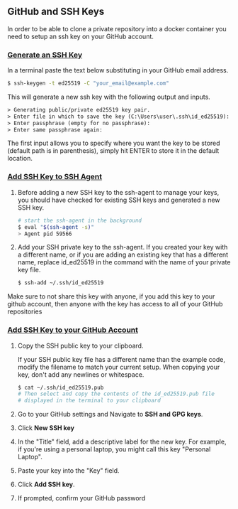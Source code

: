## GitHub and SSH Keys

In order to be able to clone a private repository into a docker container you need to setup an ssh key on your GitHub account.

### [Generate an SSH Key](https://docs.github.com/en/authentication/connecting-to-github-with-ssh/generating-a-new-ssh-key-and-adding-it-to-the-ssh-agent#generating-a-new-ssh-key)

In a terminal paste the text below substituting in your GitHub email address.

```bash
$ ssh-keygen -t ed25519 -C "your_email@example.com"
```

This will generate a new ssh key with the following output and inputs.

```txt
> Generating public/private ed25519 key pair.
> Enter file in which to save the key (C:\Users\user\.ssh\id_ed25519):
> Enter passphrase (empty for no passphrase):
> Enter same passphrase again:
```

The first input allows you to specify where you want the key to be stored (default path is in parenthesis), simply hit ENTER to store it in the default location.

### [Add SSH Key to SSH Agent](https://docs.github.com/en/authentication/connecting-to-github-with-ssh/generating-a-new-ssh-key-and-adding-it-to-the-ssh-agent#adding-your-ssh-key-to-the-ssh-agent)

1. Before adding a new SSH key to the ssh-agent to manage your keys, you should have checked for existing SSH keys and generated a new SSH key.

    ```bash
    # start the ssh-agent in the background
    $ eval "$(ssh-agent -s)"
    > Agent pid 59566
    ```

2. Add your SSH private key to the ssh-agent. If you created your key with a different name, or if you are adding an existing key that has a different name, replace id_ed25519 in the command with the name of your private key file.

    ```bash
    $ ssh-add ~/.ssh/id_ed25519
    ```

Make sure to not share this key with anyone, if you add this key to your github account, then anyone with the key has access to all of your GitHub repositories

### [Add SSH Key to your GitHub Account](https://docs.github.com/en/authentication/connecting-to-github-with-ssh/adding-a-new-ssh-key-to-your-github-account)

1. Copy the SSH public key to your clipboard.

    If your SSH public key file has a different name than the example code, modify the filename to match your current setup. When copying your key, don't add any newlines or whitespace.

    ```bash
    $ cat ~/.ssh/id_ed25519.pub
    # Then select and copy the contents of the id_ed25519.pub file
    # displayed in the terminal to your clipboard
    ```

2. Go to your GitHub settings and Navigate to **SSH and GPG keys**.

3. Click **New SSH key**

4. In the "Title" field, add a descriptive label for the new key. For example, if you're using a personal laptop, you might call this key "Personal Laptop".

5. Paste your key into the "Key" field.

6. Click **Add SSH key**.

7. If prompted, confirm your GitHub password
